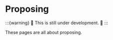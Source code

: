 # Proposing

:::{warning}
🚧 This is still under development. 🚧
:::

These pages are all about proposing.

```{tableofcontents}
```
